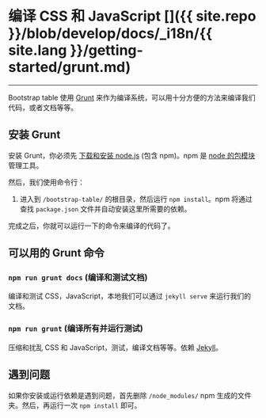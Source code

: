 # 编译 CSS 和 JavaScript []({{ site.repo }}/blob/develop/docs/_i18n/{{ site.lang }}/getting-started/grunt.md)

---

Bootstrap table 使用 [Grunt](http://gruntjs.com/) 来作为编译系统，可以用十分方便的方法来编译我们代码，或者文档等等。

## 安装 Grunt

安装 Grunt，你必须先 [下载和安装 node.js](http://nodejs.org/download/) (包含 npm)。npm 是 [node 的包模块](http://npmjs.org/) 管理工具。

然后，我们使用命令行：

1. 进入到 `/bootstrap-table/` 的根目录，然后运行 `npm install`。npm 将通过查找 `package.json` 文件并自动安装这里所需要的依赖。

完成之后，你就可以运行一下的命令来编译的代码了。

## 可以用的 Grunt 命令

### `npm run grunt docs` (编译和测试文档)

编译和测试 CSS，JavaScript，本地我们可以通过 `jekyll serve` 来运行我们的文档。

### `npm run grunt` (编译所有并运行测试)

压缩和扰乱 CSS 和 JavaScript，测试，编译文档等等。依赖 [Jekyll](http://jekyllrb.com/docs/installation/)。

## 遇到问题

如果你安装或运行依赖是遇到问题，首先删除 `/node_modules/` npm 生成的文件夹。然后，再运行一次 `npm install` 即可。
